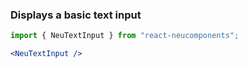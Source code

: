 ### Displays a basic text input ###

```jsx { "props": { "style": { "backgroundColor": "#929292", "textAlign": "center", "padding": "100px 20px" } } }
import { NeuTextInput } from "react-neucomponents";

<NeuTextInput />
```